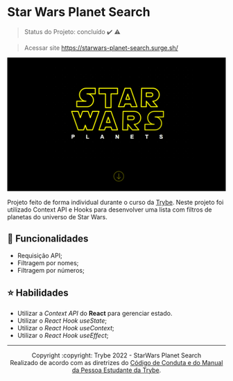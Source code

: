 # Star Wars Planet Search
> Status do Projeto: concluído :heavy_check_mark: :warning:

> Acessar site https://starwars-planet-search.surge.sh/
<img width="980px" src="https://github.com/itscacauinpt/starwars-planet-search/blob/main/starwars-preview.png">

Projeto feito de forma individual durante o curso da [Trybe](https://www.betrybe.com/). Neste projeto foi utilizado Context API e Hooks para desenvolver uma lista com filtros de planetas do universo de Star Wars.

## 🔧 Funcionalidades
  * Requisição API;
  * Filtragem por nomes;
  * Filtragem por números;

## :star: Habilidades 
  * Utilizar a _Context API_ do **React** para gerenciar estado.
  * Utilizar o _React Hook useState_;
  * Utilizar o _React Hook useContext_;
  * Utilizar o _React Hook useEffect_;
  
  <hr/>

<div align="center">Copyright :copyright: Trybe 2022 - StarWars Planet Search
<br/>
Realizado de acordo com as diretrizes do <a href="https://blog.betrybe.com/wp-content/uploads/2020/12/Código-de-Conduta-Trybe-1.pdf" >Código de Conduta e do Manual da Pessoa Estudante da Trybe</a>.</div>
